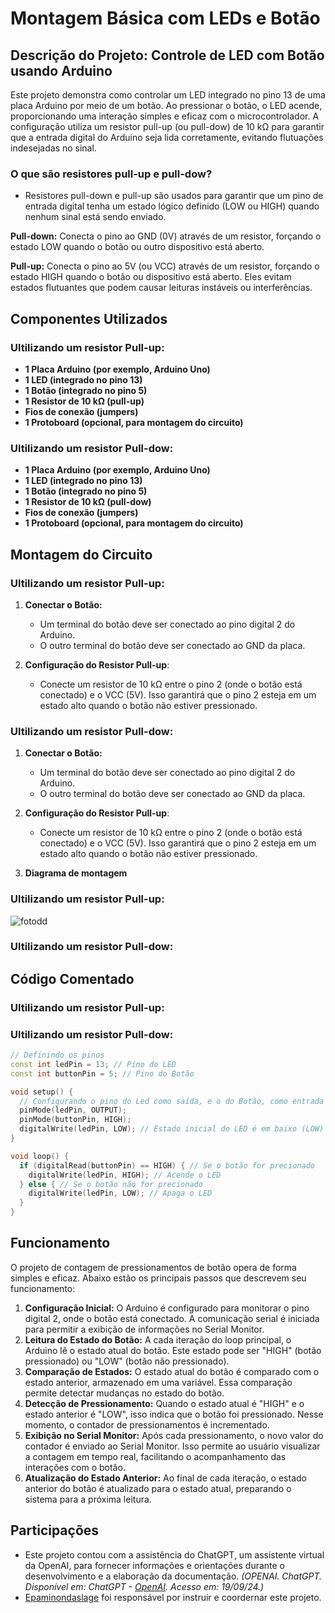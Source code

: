 # Montagem Básica com LEDs e Botão

## Descrição do Projeto: Controle de LED com Botão usando Arduino
Este projeto demonstra como controlar um LED integrado no pino 13 de uma placa Arduino por meio de um botão. Ao pressionar o botão, o LED acende, proporcionando uma interação simples e eficaz com o microcontrolador. A configuração utiliza um resistor pull-up (ou pull-dow) de 10 kΩ para garantir que a entrada digital do Arduino seja lida corretamente, evitando flutuações indesejadas no sinal.

### O que são resistores pull-up e pull-dow?
- Resistores pull-down e pull-up são usados para garantir que um pino de entrada digital tenha um estado lógico definido (LOW ou HIGH) quando nenhum sinal está sendo enviado.

**Pull-down:** Conecta o pino ao GND (0V) através de um resistor, forçando o estado LOW quando o botão ou outro dispositivo está aberto.

**Pull-up:** Conecta o pino ao 5V (ou VCC) através de um resistor, forçando o estado HIGH quando o botão ou dispositivo está aberto.
Eles evitam estados flutuantes que podem causar leituras instáveis ou interferências.


## Componentes Utilizados
### Ultilizando um resistor Pull-up:
- **1 Placa Arduino (por exemplo, Arduino Uno)**
- **1 LED (integrado no pino 13)**
- **1 Botão (integrado no pino 5)**
- **1 Resistor de 10 kΩ (pull-up)**
- **Fios de conexão (jumpers)**
- **1 Protoboard (opcional, para montagem do circuito)**

### Ultilizando um resistor Pull-dow:
- **1 Placa Arduino (por exemplo, Arduino Uno)**
- **1 LED (integrado no pino 13)**
- **1 Botão (integrado no pino 5)**
- **1 Resistor de 10 kΩ (pull-dow)**
- **Fios de conexão (jumpers)**
- **1 Protoboard (opcional, para montagem do circuito)**


## Montagem do Circuito
### Ultilizando um resistor Pull-up:
1. **Conectar o Botão:**
   - Um terminal do botão deve ser conectado ao pino digital 2 do Arduino.
   - O outro terminal do botão deve ser conectado ao GND da placa.

2. **Configuração do Resistor Pull-up**:
   - Conecte um resistor de 10 kΩ entre o pino 2 (onde o botão está conectado) e o VCC (5V). Isso garantirá que o pino 2 esteja em um estado alto quando o botão não estiver pressionado.

### Ultilizando um resistor Pull-dow:
1. **Conectar o Botão:**
   - Um terminal do botão deve ser conectado ao pino digital 2 do Arduino.
   - O outro terminal do botão deve ser conectado ao GND da placa.

2. **Configuração do Resistor Pull-up**:
   - Conecte um resistor de 10 kΩ entre o pino 2 (onde o botão está conectado) e o VCC (5V). Isso garantirá que o pino 2 esteja em um estado alto quando o botão não estiver pressionado.


3. **Diagrama de montagem**
### Ultilizando um resistor Pull-up:
![fotodd](https://github.com/Matheusrammos/LIA-Docs/blob/main/Exerc%C3%ADcio_em_Casa_1/Diagrama_Casa_1.jpeg)

### Ultilizando um resistor Pull-dow:


## Código Comentado
### Ultilizando um resistor Pull-up:

### Ultilizando um resistor Pull-dow:
```cpp
// Definindo os pinos
const int ledPin = 13; // Pino do LED
const int buttonPin = 5; // Pino do Botão

void setup() {
  // Configurando o pino do Led como saída, e o do Botão, como entrada
  pinMode(ledPin, OUTPUT);
  pinMode(buttonPin, HIGH);
  digitalWrite(ledPin, LOW); // Estado inicial do LED é em baixo (LOW)
}

void loop() {
  if (digitalRead(buttonPin) == HIGH) { // Se o botão for precionado
    digitalWrite(ledPin, HIGH); // Acende o LED
  } else { // Se o botão não for precionado
    digitalWrite(ledPin, LOW); // Apaga o LED
  }
}
````

## Funcionamento
O projeto de contagem de pressionamentos de botão opera de forma simples e eficaz. Abaixo estão os principais passos que descrevem seu funcionamento:
1. **Configuração Inicial:** O Arduino é configurado para monitorar o pino digital 2, onde o botão está conectado. A comunicação serial é iniciada para permitir a exibição de informações no Serial Monitor.
2. **Leitura do Estado do Botão:** A cada iteração do loop principal, o Arduino lê o estado atual do botão. Este estado pode ser "HIGH" (botão pressionado) ou "LOW" (botão não pressionado).
3. **Comparação de Estados:** O estado atual do botão é comparado com o estado anterior, armazenado em uma variável. Essa comparação permite detectar mudanças no estado do botão.
4. **Detecção de Pressionamento:** Quando o estado atual é "HIGH" e o estado anterior é "LOW", isso indica que o botão foi pressionado. Nesse momento, o contador de pressionamentos é incrementado.
5. **Exibição no Serial Monitor:** Após cada pressionamento, o novo valor do contador é enviado ao Serial Monitor. Isso permite ao usuário visualizar a contagem em tempo real, facilitando o acompanhamento das interações com o botão.
6. **Atualização do Estado Anterior:** Ao final de cada iteração, o estado anterior do botão é atualizado para o estado atual, preparando o sistema para a próxima leitura.

## Participações
- Este projeto contou com a assistência do ChatGPT, um assistente virtual da OpenAI, para fornecer informações e orientações durante o desenvolvimento e a elaboração da documentação.
  *(OPENAI. ChatGPT. Disponível em: ChatGPT - [OpenAI](https://www.openai.com/chatgpt). Acesso em: 19/09/24.)*
- [Epaminondaslage](https://www.bing.com/ck/a?!&&p=cf945232149fce13JmltdHM9MTcyNjcwNDAwMCZpZ3VpZD0yNGZkYWYyYS1lMjZiLTYzMWYtMzY0MC1iYmJiZTNlZTYyZGImaW5zaWQ9NTE5Mg&ptn=3&ver=2&hsh=3&fclid=24fdaf2a-e26b-631f-3640-bbbbe3ee62db&psq=src%3d%22https%3a%2f%2fgithub.com%2fEpaminondaslage%2fAluno_Fulano_de_Tal%2fblob%2fmain%2fExercicio_em_Casa_1%2fFigura.jpeg%22+alt%3d%22Circuito%22+width%3d%2250%25%22&u=a1aHR0cHM6Ly9naXRodWIuY29tL0VwYW1pbm9uZGFzbGFnZQ&ntb=1) foi responsável por instruir e coordernar este projeto.


